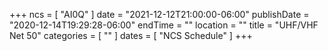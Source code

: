 +++
ncs = [ "AI0Q" ]
date = "2021-12-12T21:00:00-06:00"
publishDate = "2020-12-14T19:29:28-06:00"
endTime = ""
location = ""
title = "UHF/VHF Net 50"
categories = [ "" ]
dates = [ "NCS Schedule" ]
+++
